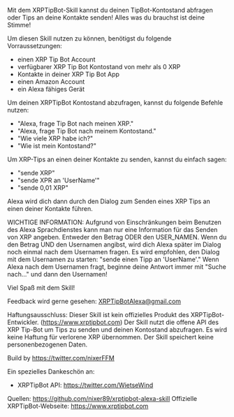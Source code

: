 Mit dem XRPTipBot-Skill kannst du deinen TipBot-Kontostand abfragen oder Tips an deine Kontakte senden! Alles was du brauchst ist deine Stimme!

Um diesen Skill nutzen zu können, benötigst du folgende Vorraussetzungen:

- einen XRP Tip Bot Account
- verfügbarer XRP Tip Bot Kontostand von mehr als 0 XRP
- Kontakte in deiner XRP Tip Bot App
- einen Amazon Account
- ein Alexa fähiges Gerät


Um deinen XRPTipBot Kontostand abzufragen, kannst du folgende Befehle nutzen:
- "Alexa, frage Tip Bot nach meinen XRP."
- "Alexa, frage Tip Bot nach meinem Kontostand."
- "Wie viele XRP habe ich?"
- "Wie ist mein Kontostand?"

Um XRP-Tips an einen deiner Kontakte zu senden, kannst du einfach sagen:
- "sende XRP"
- "sende XPR an 'UserName'"
- "sende 0,01 XRP"

Alexa wird dich dann durch den Dialog zum Senden eines XRP Tips an einen deiner Kontakte führen.

WICHTIGE INFORMATION:
Aufgrund von Einschränkungen beim Benutzen des Alexa Sprachdienstes kann man nur eine Information für das Senden von XRP angeben.
Entweder den Betrag ODER den USER_NAMEN.
Wenn du den Betrag UND den Usernamen angibst, wird dich Alexa später im Dialog noch einmal nach dem Usernamen fragen.
Es wird empfohlen, den Dialog mit dem Usernamen zu starten: "sende einen Tipp an 'UserName'."
Wenn Alexa nach dem Usernamen fragt, beginne deine Antwort immer mit "Suche nach..." und dann den Usernamen!

Viel Spaß mit dem Skill!

Feedback wird gerne gesehen:
XRPTipBotAlexa@gmail.com


Haftungsausschluss:
Dieser Skill ist kein offizielles Produkt des XRPTipBot-Entwickler. (https://www.xrptipbot.com)
Der Skill nutzt die offene API des XRP Tip-Bot um Tips zu senden und deinen Kontostand abzufragen.
Es wird keine Haftung für verlorene XRP übernommen.
Der Skill speichert keine personenbezogenen Daten.

Build by
https://twitter.com/nixerFFM

Ein spezielles Dankeschön an:

- XRPTipBot API:
https://twitter.com/WietseWind


Quellen: https://github.com/nixer89/xrptipbot-alexa-skill
Offizielle XRPTipBot-Webseite: https://www.xrptipbot.com
